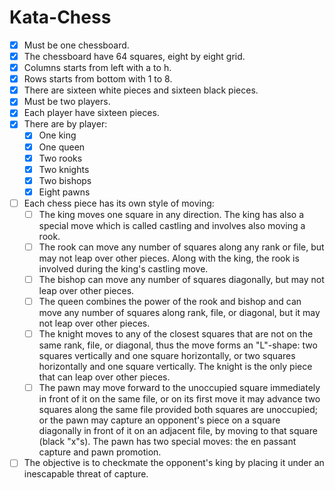 # Kata-Chess


- [x] Must be one chessboard.
- [x] The chessboard have 64 squares, eight by eight grid.
- [x] Columns starts from left with a to h.
- [x] Rows starts from bottom with 1 to 8.
- [x] There are sixteen white pieces and sixteen black pieces.
- [x] Must be two players.
- [x] Each player have sixteen pieces.
- [x] There are by player:
    - [x] One king
    - [x] One queen
    - [x] Two rooks
    - [x] Two knights
    - [x] Two bishops
    - [x] Eight pawns
- [ ] Each chess piece has its own style of moving:
    - [ ] The king moves one square in any direction. The king has also a special move which is called castling and involves also moving a rook.
    - [ ] The rook can move any number of squares along any rank or file, but may not leap over other pieces. Along with the king, the rook is involved during the king's castling move.
    - [ ] The bishop can move any number of squares diagonally, but may not leap over other pieces.
    - [ ] The queen combines the power of the rook and bishop and can move any number of squares along rank, file, or diagonal, but it may not leap over other pieces.
    - [ ] The knight moves to any of the closest squares that are not on the same rank, file, or diagonal, thus the move forms an "L"-shape: two squares vertically and one square horizontally, or two squares horizontally and one square vertically. The knight is the only piece that can leap over other pieces.
    - [ ] The pawn may move forward to the unoccupied square immediately in front of it on the same file, or on its first move it may advance two squares along the same file provided both squares are unoccupied; or the pawn may capture an opponent's piece on a square diagonally in front of it on an adjacent file, by moving to that square (black "x"s). The pawn has two special moves: the en passant capture and pawn promotion.
- [ ] The objective is to checkmate the opponent's king by placing it under an inescapable threat of capture.